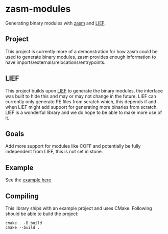 # zasm-modules
Generating binary modules with [zasm](https://github.com/zyantific/zasm) and [LIEF](https://github.com/lief-project/LIEF).

## Project
This project is currently more of a demonstration for how zasm could be used to generate binary modules,
zasm provides enough information to have imports/externals/relocations/entrypoints.

## LIEF
This project builds upon [LIEF](https://github.com/lief-project/LIEF) to generate the binary modules, the interface was built to hide this and
may or may not change in the future. LIEF can currently only generate PE files from scratch which, this depends if and when LIEF might add support for generating more binaries from scratch. LIEF is a wonderful
library and we do hope to be able to make more use of it.

## Goals
Add more support for modules like COFF and potentially be fully independent from LIEF, this is not set in stone.

## Example
See the [example here](https://github.com/ZehMatt/zasm-modules/blob/master/src/example/main.cpp)

## Compiling
This library ships with an example project and uses CMake. Following should be able to build the
project:
```
cmake . -B build
cmake --build .
```
